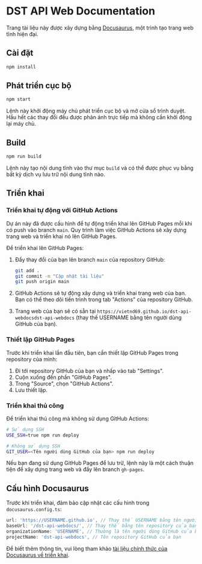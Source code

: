 # DST API Web Documentation

Trang tài liệu này được xây dựng bằng [Docusaurus](https://docusaurus.io/), một trình tạo trang web tĩnh hiện đại.

## Cài đặt

```bash
npm install
```

## Phát triển cục bộ

```bash
npm start
```

Lệnh này khởi động máy chủ phát triển cục bộ và mở cửa sổ trình duyệt. Hầu hết các thay đổi đều được phản ánh trực tiếp mà không cần khởi động lại máy chủ.

## Build

```bash
npm run build
```

Lệnh này tạo nội dung tĩnh vào thư mục `build` và có thể được phục vụ bằng bất kỳ dịch vụ lưu trữ nội dung tĩnh nào.

## Triển khai

### Triển khai tự động với GitHub Actions

Dự án này đã được cấu hình để tự động triển khai lên GitHub Pages mỗi khi có push vào branch `main`. Quy trình làm việc GitHub Actions sẽ xây dựng trang web và triển khai nó lên GitHub Pages.

Để triển khai lên GitHub Pages:

1. Đẩy thay đổi của bạn lên branch `main` của repository GitHub:
   ```bash
   git add .
   git commit -m "Cập nhật tài liệu"
   git push origin main
   ```

2. GitHub Actions sẽ tự động xây dựng và triển khai trang web của bạn. Bạn có thể theo dõi tiến trình trong tab "Actions" của repository GitHub.

3. Trang web của bạn sẽ có sẵn tại `https://vietnd69.github.io/dst-api-webdocsdst-api-webdocs` (thay thế USERNAME bằng tên người dùng GitHub của bạn).

### Thiết lập GitHub Pages

Trước khi triển khai lần đầu tiên, bạn cần thiết lập GitHub Pages trong repository của mình:

1. Đi tới repository GitHub của bạn và nhấp vào tab "Settings".
2. Cuộn xuống đến phần "GitHub Pages".
3. Trong "Source", chọn "GitHub Actions".
4. Lưu thiết lập.

### Triển khai thủ công

Để triển khai thủ công mà không sử dụng GitHub Actions:

```bash
# Sử dụng SSH
USE_SSH=true npm run deploy

# Không sử dụng SSH
GIT_USER=<Tên người dùng GitHub của bạn> npm run deploy
```

Nếu bạn đang sử dụng GitHub Pages để lưu trữ, lệnh này là một cách thuận tiện để xây dựng trang web và đẩy lên branch `gh-pages`.

## Cấu hình Docusaurus

Trước khi triển khai, đảm bảo cập nhật các cấu hình trong `docusaurus.config.ts`:

```typescript
url: 'https://USERNAME.github.io', // Thay thế USERNAME bằng tên người dùng GitHub của bạn
baseUrl: '/dst-api-webdocs/', // Thay thế bằng tên repository của bạn nếu khác
organizationName: 'USERNAME', // Thường là tên người dùng GitHub của bạn
projectName: 'dst-api-webdocs', // Tên repository GitHub của bạn
```

Để biết thêm thông tin, vui lòng tham khảo [tài liệu chính thức của Docusaurus về triển khai](https://docusaurus.io/docs/deployment).
